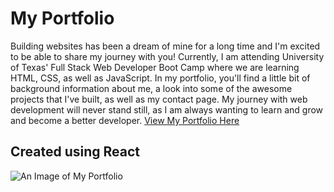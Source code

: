 # My Portfolio
Building websites has been a dream of mine for a long time and I'm excited to be able to share my journey with you! Currently, I am attending University of Texas' Full Stack Web Developer Boot Camp where we are learning HTML, CSS, as well as JavaScript. In my portfolio, you'll find a little bit of background information about me, a look into some of the awesome projects that I've built, as well as my contact page. My journey with web development will never stand still, as I am always wanting to learn and grow and become a better developer. 
[View My Portfolio Here](https://dana-corona.herokuapp.com/)

## Created using React
![An Image of My Portfolio](./Dcorona.gif)

